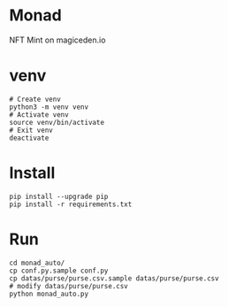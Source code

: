 # Monad
NFT Mint on magiceden.io

# venv
```
# Create venv
python3 -m venv venv
# Activate venv
source venv/bin/activate
# Exit venv
deactivate
```

# Install
```
pip install --upgrade pip
pip install -r requirements.txt
```

# Run
```
cd monad_auto/
cp conf.py.sample conf.py
cp datas/purse/purse.csv.sample datas/purse/purse.csv
# modify datas/purse/purse.csv
python monad_auto.py
```
